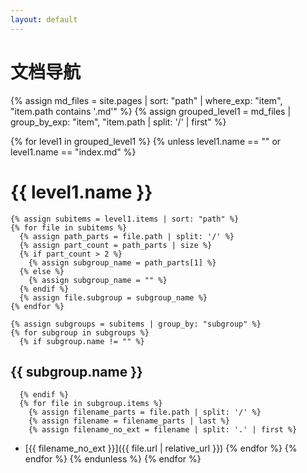 ```yaml
---
layout: default
---
```

# 文档导航

{% assign md_files = site.pages | sort: "path" | where_exp: "item", "item.path contains '.md'" %}
{% assign grouped_level1 = md_files | group_by_exp: "item", "item.path | split: '/' | first" %}

{% for level1 in grouped_level1 %}
  {% unless level1.name == "" or level1.name == "index.md" %}
# {{ level1.name }}

    {% assign subitems = level1.items | sort: "path" %}
    {% for file in subitems %}
      {% assign path_parts = file.path | split: '/' %}
      {% assign part_count = path_parts | size %}
      {% if part_count > 2 %}
        {% assign subgroup_name = path_parts[1] %}
      {% else %}
        {% assign subgroup_name = "" %}
      {% endif %}
      {% assign file.subgroup = subgroup_name %}
    {% endfor %}

    {% assign subgroups = subitems | group_by: "subgroup" %}
    {% for subgroup in subgroups %}
      {% if subgroup.name != "" %}
## {{ subgroup.name }}
      {% endif %}
      {% for file in subgroup.items %}
        {% assign filename_parts = file.path | split: '/' %}
        {% assign filename = filename_parts | last %}
        {% assign filename_no_ext = filename | split: '.' | first %}
- [{{ filename_no_ext }}]({{ file.url | relative_url }})
      {% endfor %}
    {% endfor %}
  {% endunless %}
{% endfor %}
